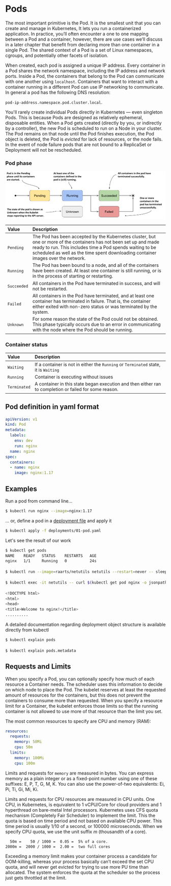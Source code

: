 # Pods

The most important primitive is the Pod. It is the smallest unit that you can create and manage in Kubernetes, It lets you run a containerized application. In practice, you’ll often encounter a one to one mapping between a Pod and a container, however, there are use cases we’ll discuss in a later chapter that benefit from declaring more than one container in a single Pod. The shared context of a Pod is a set of Linux namespaces, cgroups, and potentially other facets of isolation.

When created, each pod is assigned a unique IP address. Every container in a Pod shares the network namespace, including the IP address and network ports. Inside a Pod, the containers that belong to the Pod can communicate with one another using `localhost`. Containers that want to interact with a container running in a different Pod can use IP networking to communicate. In general a pod has the following DNS resolution:

`pod-ip-address.namespace.pod.cluster.local`. 

You'll rarely create individual Pods directly in Kubernetes — even singleton Pods. This is because Pods are designed as relatively ephemeral, disposable entities. When a Pod gets created (directly by you, or indirectly by a controller), the new Pod is scheduled to run on a Node in your cluster. The Pod remains on that node until the Pod finishes execution, the Pod object is deleted, the Pod is *evicted* for lack of resources, or the node fails. In the event of node failure pods that are not bound to a ReplicaSet or Deployment will not be rescheduled.

### Pod phase

![Pod Lifecycle](../images/pod-lifecycle.png)

| Value       | Description                                                  |
| :---------- | :----------------------------------------------------------- |
| `Pending`   | The Pod has been accepted by the Kubernetes cluster, but one or more of the containers has not been set up and made ready to run. This includes time a Pod spends waiting to be scheduled as well as the time spent downloading container images over the network. |
| `Running`   | The Pod has been bound to a node, and all of the containers have been created. At least one container is still running, or is in the process of starting or restarting. |
| `Succeeded` | All containers in the Pod have terminated in success, and will not be restarted. |
| `Failed`    | All containers in the Pod have terminated, and at least one container has terminated in failure. That is, the container either exited with non-zero status or was terminated by the system. |
| `Unknown`   | For some reason the state of the Pod could not be obtained. This phase typically occurs due to an error in communicating with the node where the Pod should be running. |

### Container status

| Value        | Description                                                  |
| :----------- | :----------------------------------------------------------- |
| `Waiting`    | If a container is not in either the `Running` or `Terminated` state, it is `Waiting` |
| `Running`    | Container is executing without issues                        |
| `Terminated` | A container in this state began execution and then either ran to completion or failed for some reason. |

## Pod definition in yaml format

```yaml
apiVersion: v1
kind: Pod
metadata:
  labels:
    env: dev
    run: nginx
  name: nginx
spec:
  containers:
  - name: nginx
    image: nginx:1.17
```

## Examples

Run a pod from command line...

```bash
$ kubectl run nginx --image=nginx:1.17
```

... or, define a pod in a [deployment file](../deployments/01-pod.yaml) and apply it

```bash
$ kubectl apply -f deployments/01-pod.yaml
```

Let's see the result of our work

```bash
$ kubectl get pods
NAME    READY   STATUS    RESTARTS   AGE
nginx   1/1     Running   0          24s

$ kubectl run --image=raarts/netutils netutils --restart=never -- sleep 600

$ kubectl exec -it netutils -- curl $(kubectl get pod nginx -o jsonpath='{.status.podIP}')

<!DOCTYPE html>
<html>
<head>
<title>Welcome to nginx!</title>
..........

```

A detailed documentation regarding deployment object structure is available directly from kubectl

```bash
$ kubectl explain pods

$ kubectl explain pods.metadata
```

## Requests and Limits

When you specify a Pod, you can optionally specify how much of each resource a Container needs. The scheduler uses this information to decide on which node to place the Pod. The kubelet reserves at least the requested amount of resources for the containers, but this does not prevent the containers to consume more than requested. When you specify a resource limit for a Container, the kubelet enforces those limits so that the running container is not allowed to use more of that resource than the limit you set.

The most common resources to specify are CPU and memory (RAM):

```yaml
resources:
  requests:
    memory: 50Mi
    cpu: 50m
  limits:
    memory: 100Mi
    cpu: 100m
```

Limits and requests for `memory` are measured in bytes. You can express memory as a plain integer or as a fixed-point number using one of these suffixes: E, P, T, G, M, K. You can also use the power-of-two equivalents: Ei, Pi, Ti, Gi, Mi, Ki. 

Limits and requests for CPU resources are measured in CPU units. One CPU, in Kubernetes, is equivalent to 1 vCPU/Core for cloud providers and 1 hyperthread on bare-metal Intel processors. Kubernetes uses CFS quota mechanism (Completely Fair Scheduler) to implement the limit. This the quota is based on time period and not based on available CPU power. This time period is usually 1/10 of a second, or 100000 microseconds. When we specify CPU quota, we use the unit suffix *m* (thousandth of a core). 

``` 
  50m =    50 / 1000 =  0.05 =  5% of a core.
2000m =  2000 / 1000 =  2.00 =  two full cores
```

Exceeding a memory limit makes your container process a candidate for OOM-killing, whereas your process basically can’t exceed the set CPU quota, and will never get evicted for trying to use more PU time than allocated. The system enforces the quota at the scheduler so the process just gets throttled at the limit.